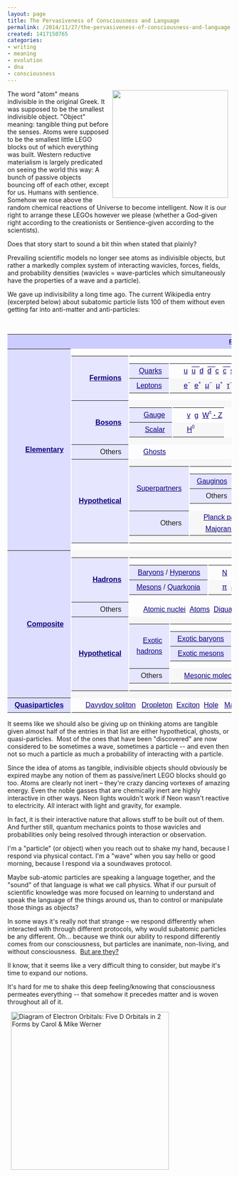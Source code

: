 ```yaml
---
layout: page
title: The Pervasiveness of Consciousness and Language
permalink: /2014/11/27/the-pervasiveness-of-consciousness-and-language
created: 1417150765
categories:
- writing
- meaning
- evolution
- dna
- consciousness
---
```


<img alt="" src="http://www.artbrock.com{{ site.urlimg }}Conscious_Atoms.jpg" style="width: 260px; height: 242px; margin-left: 8px; margin-right: 8px; float: right;">The word "atom" means indivisible in the original Greek. It was supposed to be the smallest indivisible object. "Object" meaning: tangible thing put before the senses. Atoms were supposed to be the smallest little LEGO blocks out of which everything was built. Western reductive materialism is largely predicated on seeing the world this way: A bunch of passive objects bouncing off of each other, except for us. Humans with sentience. Somehow we rose above the random chemical reactions of Universe to become intelligent. Now it is our right to arrange these LEGOs however we please (whether a God-given right according to the creationists or Sentience-given according to the scientists).

Does that story start to sound a bit thin when stated that plainly?

Prevailing scientific models no longer see atoms as indivisible objects, but rather a markedly complex system of interacting wavicles, forces, fields, and probability densities (wavicles = wave-particles which simultaneously have the properties of a wave and a particle).

We gave up indivisibility a long time ago. The current Wikipedia entry (excerpted below) about subatomic particle lists 100 of them without even getting far into anti-matter and anti-particles:

<!--break-->

&nbsp;
<table class="nowraplinks collapsible autocollapse navbox-inner" id="collapsibleTable0" style="color: inherit; font-family: sans-serif; line-height: 13.1413335800171px; text-align: center; border-spacing: 0px; background: transparent;"><tbody><tr><th class="navbox-title" colspan="2" scope="col" style="padding: 0.25em 1em; line-height: 1.5em; background: rgb(204, 204, 255);"><div style="font-size: 13.3333330154419px;"><a href="http://en.wikipedia.org/wiki/Particle_physics" style="color: rgb(11, 0, 128); white-space: nowrap; background: none;" title="Particle physics">Particles in physics</a></div></th></tr><tr><th class="navbox-group" scope="row" style="padding: 0.25em 1em; line-height: 1.5em; text-align: right; white-space: nowrap; background: rgb(221, 221, 255);"><a href="http://en.wikipedia.org/wiki/Elementary_particle" style="color: rgb(11, 0, 128); background: none;" title="Elementary particle">Elementary</a></th><td class="navbox-list navbox-odd hlist" style="line-height: 1.8em; border-color: rgb(253, 253, 253); text-align: left; border-left-width: 2px; border-left-style: solid; padding: 0px; background: transparent;"><table class="nowraplinks navbox-subgroup" style="border-spacing: 0px; background: rgb(253, 253, 253);"><tbody><tr><th class="navbox-group" scope="row" style="padding: 0.25em 1em; line-height: 1.5em; text-align: right; white-space: nowrap; background: rgb(230, 230, 255);"><a href="http://en.wikipedia.org/wiki/Fermion" style="color: rgb(11, 0, 128); background: none;" title="Fermion">Fermions</a></th><td class="navbox-list navbox-odd" style="line-height: 1.8em; border-color: rgb(253, 253, 253); border-left-width: 2px; border-left-style: solid; padding: 0px; background: transparent;"><table class="nowraplinks navbox-subgroup" style="border-spacing: 0px; background-image: initial; background-attachment: initial; background-size: initial; background-origin: initial; background-clip: initial; background-position: initial; background-repeat: initial;"><tbody><tr><th class="navbox-group" scope="row" style="padding: 0.25em 1em; line-height: 1.5em; text-align: right; white-space: nowrap; font-weight: normal; background: rgb(230, 230, 255);"><a href="http://en.wikipedia.org/wiki/Quark" style="color: rgb(11, 0, 128); background: none;" title="Quark">Quarks</a></th><td class="navbox-list navbox-odd" style="line-height: 1.8em; border-color: rgb(253, 253, 253); border-left-width: 2px; border-left-style: solid; padding: 0px; background: transparent;"><div style="padding: 0em 0.25em;"><ul style="line-height: 1.6; margin: 0px; padding-top: 0.125em; padding-bottom: 0.125em; list-style-image: url(data:image/png;base64,iVBORw0KGgoAAAANSUhEUgAAAAUAAAANAQMAAABb8jbLAAAABlBMVEX///8AUow5QSOjAAAAAXRSTlMAQObYZgAAABNJREFUCB1jYEABBQw/wLCAgQEAGpIDyT0IVcsAAAAASUVORK5CYII=);"><li style="display: inline;"><a href="http://en.wikipedia.org/wiki/Up_quark" style="color: rgb(11, 0, 128); white-space: nowrap; background: none;" title="Up quark">u</a>&nbsp;&nbsp;</li><li style="display: inline;"><span class="unicode" style="color: rgb(11, 0, 128); white-space: nowrap; background: none;"><span style="text-decoration: overline;"><a class="mw-redirect" href="http://en.wikipedia.org/wiki/Up_antiquark" style="color: rgb(11, 0, 128); white-space: nowrap; background: none;" title="Up antiquark">u</a>&nbsp;&nbsp;</span></span></li><li style="display: inline;"><a href="http://en.wikipedia.org/wiki/Down_quark" style="color: rgb(11, 0, 128); white-space: nowrap; background: none;" title="Down quark">d</a>&nbsp;&nbsp;</li><li style="display: inline;"><span class="unicode" style="color: rgb(11, 0, 128); white-space: nowrap; background: none;"><span style="text-decoration: overline;"><a class="mw-redirect" href="http://en.wikipedia.org/wiki/Down_antiquark" style="color: rgb(11, 0, 128); white-space: nowrap; background: none;" title="Down antiquark">d</a>&nbsp;&nbsp;</span></span></li><li style="display: inline;"><a href="http://en.wikipedia.org/wiki/Charm_quark" style="color: rgb(11, 0, 128); white-space: nowrap; background: none;" title="Charm quark">c</a>&nbsp;&nbsp;</li><li style="display: inline;"><span class="unicode" style="color: rgb(11, 0, 128); white-space: nowrap; background: none;"><span style="text-decoration: overline;"><a class="mw-redirect" href="http://en.wikipedia.org/wiki/Charm_antiquark" style="color: rgb(11, 0, 128); white-space: nowrap; background: none;" title="Charm antiquark">c</a>&nbsp;&nbsp;</span></span></li><li style="display: inline;"><a href="http://en.wikipedia.org/wiki/Strange_quark" style="color: rgb(11, 0, 128); white-space: nowrap; background: none;" title="Strange quark">s</a>&nbsp;&nbsp;</li><li style="display: inline;"><span class="unicode" style="color: rgb(11, 0, 128); white-space: nowrap; background: none;"><span style="text-decoration: overline;"><a class="mw-redirect" href="http://en.wikipedia.org/wiki/Strange_antiquark" style="color: rgb(11, 0, 128); white-space: nowrap; background: none;" title="Strange antiquark">s</a>&nbsp;&nbsp;</span></span></li><li style="display: inline;"><a href="http://en.wikipedia.org/wiki/Top_quark" style="color: rgb(11, 0, 128); white-space: nowrap; background: none;" title="Top quark">t</a>&nbsp;&nbsp;</li><li style="display: inline;"><span class="unicode" style="color: rgb(11, 0, 128); white-space: nowrap; background: none;"><span style="text-decoration: overline;"><a class="mw-redirect" href="http://en.wikipedia.org/wiki/Top_antiquark" style="color: rgb(11, 0, 128); white-space: nowrap; background: none;" title="Top antiquark">t</a>&nbsp;&nbsp;</span></span></li><li style="display: inline;"><a href="http://en.wikipedia.org/wiki/Bottom_quark" style="color: rgb(11, 0, 128); white-space: nowrap; background: none;" title="Bottom quark">b</a>&nbsp;&nbsp;</li><li style="display: inline;"><a class="mw-redirect" href="http://en.wikipedia.org/wiki/Bottom_antiquark" style="color: rgb(11, 0, 128); white-space: nowrap; background: none;" title="Bottom antiquark"><span class="unicode"><span style="text-decoration: overline;">b</span></span></a></li></ul></div></td></tr><tr><th class="navbox-group" scope="row" style="padding: 0.25em 1em; line-height: 1.5em; text-align: right; white-space: nowrap; font-weight: normal; background: rgb(230, 230, 255);"><a href="http://en.wikipedia.org/wiki/Lepton" style="color: rgb(11, 0, 128); background: none;" title="Lepton">Leptons</a></th><td class="navbox-list navbox-even" style="line-height: 1.8em; border-color: rgb(253, 253, 253); border-left-width: 2px; border-left-style: solid; padding: 0px; background: rgb(247, 247, 247);"><div style="padding: 0em 0.25em;"><ul style="line-height: 1.6; margin: 0px; padding-top: 0.125em; padding-bottom: 0.125em; list-style-image: url(data:image/png;base64,iVBORw0KGgoAAAANSUhEUgAAAAUAAAANAQMAAABb8jbLAAAABlBMVEX///8AUow5QSOjAAAAAXRSTlMAQObYZgAAABNJREFUCB1jYEABBQw/wLCAgQEAGpIDyT0IVcsAAAAASUVORK5CYII=);"><li style="display: inline;"><span class="unicode" style="color: rgb(11, 0, 128); white-space: nowrap; background: none;"><a href="http://en.wikipedia.org/wiki/Electron" style="color: rgb(11, 0, 128); white-space: nowrap; background: none;" title="Electron">e<span style="display: inline-block; margin-bottom: -0.3em; vertical-align: 0.8em; line-height: 1.2em; font-size: 10.6666669845581px;">−</span></a>&nbsp;&nbsp;</span></li><li style="display: inline;"><span class="unicode" style="color: rgb(11, 0, 128); white-space: nowrap; background: none;"><a href="http://en.wikipedia.org/wiki/Positron" style="color: rgb(11, 0, 128); white-space: nowrap; background: none;" title="Positron">e<span style="display: inline-block; margin-bottom: -0.3em; vertical-align: 0.8em; line-height: 1.2em; font-size: 10.6666669845581px;">+</span></a>&nbsp;&nbsp;</span></li><li style="display: inline;"><span class="unicode" style="color: rgb(11, 0, 128); white-space: nowrap; background: none;"><a href="http://en.wikipedia.org/wiki/Muon" style="color: rgb(11, 0, 128); white-space: nowrap; background: none;" title="Muon">μ<span style="display: inline-block; margin-bottom: -0.3em; vertical-align: 0.8em; line-height: 1.2em; font-size: 10.6666669845581px;">−</span></a>&nbsp;&nbsp;</span></li><li style="display: inline;"><span class="unicode" style="color: rgb(11, 0, 128); white-space: nowrap; background: none;"><a class="mw-redirect" href="http://en.wikipedia.org/wiki/Antimuon" style="color: rgb(11, 0, 128); white-space: nowrap; background: none;" title="Antimuon">μ<span style="display: inline-block; margin-bottom: -0.3em; vertical-align: 0.8em; line-height: 1.2em; font-size: 10.6666669845581px;">+</span></a>&nbsp;&nbsp;</span></li><li style="display: inline;"><span class="unicode" style="color: rgb(11, 0, 128); white-space: nowrap; background: none;"><a href="http://en.wikipedia.org/wiki/Tau_(particle)" style="color: rgb(11, 0, 128); white-space: nowrap; background: none;" title="Tau (particle)">τ<span style="display: inline-block; margin-bottom: -0.3em; vertical-align: 0.8em; line-height: 1.2em; font-size: 10.6666669845581px;">−</span></a>&nbsp;&nbsp;</span></li><li style="display: inline;"><span class="unicode" style="color: rgb(11, 0, 128); white-space: nowrap; background: none;"><a class="mw-redirect" href="http://en.wikipedia.org/wiki/Antitau" style="color: rgb(11, 0, 128); white-space: nowrap; background: none;" title="Antitau">τ<span style="display: inline-block; margin-bottom: -0.3em; vertical-align: 0.8em; line-height: 1.2em; font-size: 10.6666669845581px;">+</span></a>&nbsp;&nbsp;</span></li><li style="display: inline;"><a href="http://en.wikipedia.org/wiki/Electron_neutrino" style="color: rgb(11, 0, 128); white-space: nowrap; background: none;" title="Electron neutrino"><span class="unicode">ν &nbsp;<span style="display: inline-block; margin-bottom: -0.3em; vertical-align: -0.4em; line-height: 1.2em; font-size: 10.6666669845581px;">e</span></span></a></li><li style="display: inline;"><a class="mw-redirect" href="http://en.wikipedia.org/wiki/Antineutrino" style="color: rgb(11, 0, 128); white-space: nowrap; background: none;" title="Antineutrino"><span class="unicode"><span style="text-decoration: overline;">ν</span><span style="display: inline-block; margin-bottom: -0.3em; vertical-align: -0.4em; line-height: 1.2em; font-size: 10.6666669845581px;">&nbsp; e</span></span></a></li><li style="display: inline;"><a href="http://en.wikipedia.org/wiki/Muon_neutrino" style="color: rgb(11, 0, 128); white-space: nowrap; background: none;" title="Muon neutrino"><span class="unicode">ν<span style="display: inline-block; margin-bottom: -0.3em; vertical-align: -0.4em; line-height: 1.2em; font-size: 10.6666669845581px;">&nbsp; μ</span></span></a></li><li style="display: inline;"><a class="mw-redirect" href="http://en.wikipedia.org/wiki/Antineutrino" style="color: rgb(11, 0, 128); white-space: nowrap; background: none;" title="Antineutrino"><span class="unicode"><span style="text-decoration: overline;">ν</span><span style="display: inline-block; margin-bottom: -0.3em; vertical-align: -0.4em; line-height: 1.2em; font-size: 10.6666669845581px;">&nbsp; μ</span></span></a></li><li style="display: inline;"><a href="http://en.wikipedia.org/wiki/Tau_neutrino" style="color: rgb(11, 0, 128); white-space: nowrap; background: none;" title="Tau neutrino"><span class="unicode">ν<span style="display: inline-block; margin-bottom: -0.3em; vertical-align: -0.4em; line-height: 1.2em; font-size: 10.6666669845581px;">&nbsp; τ</span></span></a></li><li style="display: inline;"><a class="mw-redirect" href="http://en.wikipedia.org/wiki/Antineutrino" style="color: rgb(11, 0, 128); white-space: nowrap; background: none;" title="Antineutrino"><span class="unicode"><span style="text-decoration: overline;">ν</span><span style="display: inline-block; margin-bottom: -0.3em; vertical-align: -0.4em; line-height: 1.2em; font-size: 10.6666669845581px;">&nbsp; τ</span></span></a></li></ul></div></td></tr></tbody></table></td></tr><tr><th class="navbox-group" scope="row" style="padding: 0.25em 1em; line-height: 1.5em; text-align: right; white-space: nowrap; background: rgb(230, 230, 255);"><a href="http://en.wikipedia.org/wiki/Boson" style="color: rgb(11, 0, 128); background: none;" title="Boson">Bosons</a></th><td class="navbox-list navbox-even" style="line-height: 1.8em; border-color: rgb(253, 253, 253); border-left-width: 2px; border-left-style: solid; padding: 0px; background: rgb(247, 247, 247);"><table class="nowraplinks navbox-subgroup" style="border-spacing: 0px; background: rgb(253, 253, 253);"><tbody><tr><th class="navbox-group" scope="row" style="padding: 0.25em 1em; line-height: 1.5em; text-align: right; white-space: nowrap; width: 4em; font-weight: normal; background: rgb(230, 230, 255);"><a href="http://en.wikipedia.org/wiki/Gauge_boson" style="color: rgb(11, 0, 128); background: none;" title="Gauge boson">Gauge</a></th><td class="navbox-list navbox-odd" style="line-height: 1.8em; border-color: rgb(253, 253, 253); border-left-width: 2px; border-left-style: solid; padding: 0px; background: transparent;"><div style="padding: 0em 0.25em;"><ul style="line-height: 1.6; margin: 0px; padding-top: 0.125em; padding-bottom: 0.125em; list-style-image: url(data:image/png;base64,iVBORw0KGgoAAAANSUhEUgAAAAUAAAANAQMAAABb8jbLAAAABlBMVEX///8AUow5QSOjAAAAAXRSTlMAQObYZgAAABNJREFUCB1jYEABBQw/wLCAgQEAGpIDyT0IVcsAAAAASUVORK5CYII=);"><li style="display: inline;"><a href="http://en.wikipedia.org/wiki/Photon" style="color: rgb(11, 0, 128); white-space: nowrap; background: none;" title="Photon">γ</a>&nbsp;&nbsp;</li><li style="display: inline;"><a href="http://en.wikipedia.org/wiki/Gluon" style="color: rgb(11, 0, 128); white-space: nowrap; background: none;" title="Gluon">g</a>&nbsp;&nbsp;</li><li style="display: inline;"><a href="http://en.wikipedia.org/wiki/W_and_Z_bosons" style="color: rgb(11, 0, 128); white-space: nowrap; background: none;" title="W and Z bosons"><span class="unicode">W<span style="display: inline-block; margin-bottom: -0.3em; vertical-align: 0.8em; line-height: 1.2em; font-size: 10.6666669845581px;">±</span></span>&nbsp;<b style="color: black;">·</b>&nbsp;<span class="unicode">Z</span></a></li></ul></div></td></tr><tr><th class="navbox-group" scope="row" style="padding: 0.25em 1em; line-height: 1.5em; text-align: right; white-space: nowrap; width: 4em; font-weight: normal; background: rgb(230, 230, 255);"><a href="http://en.wikipedia.org/wiki/Scalar_boson" style="color: rgb(11, 0, 128); background: none;" title="Scalar boson">Scalar</a></th><td class="navbox-list navbox-even" style="line-height: 1.8em; border-color: rgb(253, 253, 253); border-left-width: 2px; border-left-style: solid; padding: 0px; background: rgb(247, 247, 247);"><div style="padding: 0em 0.25em;"><ul style="line-height: 1.6; margin: 0px; padding-top: 0.125em; padding-bottom: 0.125em; list-style-image: url(data:image/png;base64,iVBORw0KGgoAAAANSUhEUgAAAAUAAAANAQMAAABb8jbLAAAABlBMVEX///8AUow5QSOjAAAAAXRSTlMAQObYZgAAABNJREFUCB1jYEABBQw/wLCAgQEAGpIDyT0IVcsAAAAASUVORK5CYII=);"><li style="display: inline;"><a href="http://en.wikipedia.org/wiki/Higgs_boson" style="color: rgb(11, 0, 128); white-space: nowrap; background: none;" title="Higgs boson"><span class="unicode">H<span style="display: inline-block; margin-bottom: -0.3em; vertical-align: 0.8em; line-height: 1.2em; font-size: 10.6666669845581px;">0</span></span></a></li></ul></div></td></tr></tbody></table></td></tr><tr><th class="navbox-group" scope="row" style="padding: 0.25em 1em; line-height: 1.5em; text-align: right; white-space: nowrap; font-weight: normal; background: rgb(230, 230, 255);">Others</th><td class="navbox-list navbox-odd" style="line-height: 1.8em; border-color: rgb(253, 253, 253); border-left-width: 2px; border-left-style: solid; padding: 0px; background: transparent;"><div style="padding: 0em 0.25em;"><ul style="line-height: 1.6; margin: 0px; padding-top: 0.125em; padding-bottom: 0.125em; list-style-image: url(data:image/png;base64,iVBORw0KGgoAAAANSUhEUgAAAAUAAAANAQMAAABb8jbLAAAABlBMVEX///8AUow5QSOjAAAAAXRSTlMAQObYZgAAABNJREFUCB1jYEABBQw/wLCAgQEAGpIDyT0IVcsAAAAASUVORK5CYII=);"><li style="display: inline;"><a href="http://en.wikipedia.org/wiki/Faddeev%E2%80%93Popov_ghost" style="color: rgb(11, 0, 128); white-space: nowrap; background: none;" title="Faddeev–Popov ghost">Ghosts</a></li></ul></div></td></tr><tr><th class="navbox-group" scope="row" style="padding: 0.25em 1em; line-height: 1.5em; text-align: right; white-space: nowrap; background: rgb(230, 230, 255);"><a class="mw-redirect" href="http://en.wikipedia.org/wiki/Hypothetical_particles" style="color: rgb(11, 0, 128); background: none;" title="Hypothetical particles">Hypothetical</a></th><td class="navbox-list navbox-even" style="line-height: 1.8em; border-color: rgb(253, 253, 253); border-left-width: 2px; border-left-style: solid; padding: 0px; background: rgb(247, 247, 247);"><table class="nowraplinks navbox-subgroup" style="border-spacing: 0px; background: rgb(253, 253, 253);"><tbody><tr><th class="navbox-group" scope="row" style="padding: 0.25em 1em; line-height: 1.5em; text-align: right; white-space: nowrap; font-weight: normal; background: rgb(230, 230, 255);"><a href="http://en.wikipedia.org/wiki/Superpartner" style="color: rgb(11, 0, 128); background: none;" title="Superpartner">Superpartners</a></th><td class="navbox-list navbox-odd" style="line-height: 1.8em; border-color: rgb(253, 253, 253); border-left-width: 2px; border-left-style: solid; padding: 0px; background: transparent;"><table class="nowraplinks navbox-subgroup" style="border-spacing: 0px; background-image: initial; background-attachment: initial; background-size: initial; background-origin: initial; background-clip: initial; background-position: initial; background-repeat: initial;"><tbody><tr><th class="navbox-group" scope="row" style="padding: 0.25em 1em; line-height: 1.5em; text-align: right; white-space: nowrap; font-weight: normal; background: rgb(230, 230, 255);"><a href="http://en.wikipedia.org/wiki/Gaugino" style="color: rgb(11, 0, 128); background: none;" title="Gaugino">Gauginos</a></th><td class="navbox-list navbox-even" style="line-height: 1.8em; border-color: rgb(253, 253, 253); border-left-width: 2px; border-left-style: solid; padding: 0px; background: rgb(247, 247, 247);"><div style="padding: 0em 0.25em;"><ul style="line-height: 1.6; margin: 0px; padding-top: 0.125em; padding-bottom: 0.125em; list-style-image: url(data:image/png;base64,iVBORw0KGgoAAAANSUhEUgAAAAUAAAANAQMAAABb8jbLAAAABlBMVEX///8AUow5QSOjAAAAAXRSTlMAQObYZgAAABNJREFUCB1jYEABBQw/wLCAgQEAGpIDyT0IVcsAAAAASUVORK5CYII=);"><li style="display: inline;"><a href="http://en.wikipedia.org/wiki/Gluino" style="color: rgb(11, 0, 128); white-space: nowrap; background: none;" title="Gluino">Gluino</a>&nbsp; &nbsp;&nbsp;</li><li style="display: inline;"><a href="http://en.wikipedia.org/wiki/Gravitino" style="color: rgb(11, 0, 128); white-space: nowrap; background: none;" title="Gravitino">Gravitino</a></li></ul></div></td></tr><tr><th class="navbox-group" scope="row" style="padding: 0.25em 1em; line-height: 1.5em; text-align: right; white-space: nowrap; font-weight: normal; background: rgb(230, 230, 255);">Others</th><td class="navbox-list navbox-odd" style="line-height: 1.8em; border-color: rgb(253, 253, 253); border-left-width: 2px; border-left-style: solid; padding: 0px; background: transparent;"><div style="padding: 0em 0.25em;"><ul style="line-height: 1.6; margin: 0px; padding-top: 0.125em; padding-bottom: 0.125em; list-style-image: url(data:image/png;base64,iVBORw0KGgoAAAANSUhEUgAAAAUAAAANAQMAAABb8jbLAAAABlBMVEX///8AUow5QSOjAAAAAXRSTlMAQObYZgAAABNJREFUCB1jYEABBQw/wLCAgQEAGpIDyT0IVcsAAAAASUVORK5CYII=);"><li style="display: inline;"><a href="http://en.wikipedia.org/wiki/Higgsino" style="color: rgb(11, 0, 128); white-space: nowrap; background: none;" title="Higgsino">Higgsino</a>&nbsp; &nbsp;</li><li style="display: inline;"><a href="http://en.wikipedia.org/wiki/Neutralino" style="color: rgb(11, 0, 128); white-space: nowrap; background: none;" title="Neutralino">Neutralino</a>&nbsp; &nbsp;</li><li style="display: inline;"><a href="http://en.wikipedia.org/wiki/Chargino" style="color: rgb(11, 0, 128); white-space: nowrap; background: none;" title="Chargino">Chargino</a>&nbsp; &nbsp;</li><li style="display: inline;"><a href="http://en.wikipedia.org/wiki/Axino" style="color: rgb(11, 0, 128); white-space: nowrap; background: none;" title="Axino">Axino</a>&nbsp; &nbsp;</li><li style="display: inline;"><a href="http://en.wikipedia.org/wiki/Sfermion" style="color: rgb(11, 0, 128); white-space: nowrap; background: none;" title="Sfermion">Sfermion</a>&nbsp;(<a href="http://en.wikipedia.org/wiki/Stop_squark" style="color: rgb(11, 0, 128); white-space: nowrap; background: none;" title="Stop squark">Stop squark</a>)</li></ul></div></td></tr></tbody></table></td></tr><tr><th class="navbox-group" scope="row" style="padding: 0.25em 1em; line-height: 1.5em; text-align: right; white-space: nowrap; font-weight: normal; background: rgb(230, 230, 255);">Others</th><td class="navbox-list navbox-even" style="line-height: 1.8em; border-color: rgb(253, 253, 253); border-left-width: 2px; border-left-style: solid; padding: 0px; background: rgb(247, 247, 247);"><div style="padding: 0em 0.25em;"><ul style="line-height: 1.6; margin: 0px; padding-top: 0.125em; padding-bottom: 0.125em; list-style-image: url(data:image/png;base64,iVBORw0KGgoAAAANSUhEUgAAAAUAAAANAQMAAABb8jbLAAAABlBMVEX///8AUow5QSOjAAAAAXRSTlMAQObYZgAAABNJREFUCB1jYEABBQw/wLCAgQEAGpIDyT0IVcsAAAAASUVORK5CYII=);"><li style="display: inline;"><a href="http://en.wikipedia.org/wiki/Planck_particle" style="color: rgb(11, 0, 128); white-space: nowrap; background: none;" title="Planck particle">Planck particle</a>&nbsp;&nbsp;</li><li style="display: inline;"><a href="http://en.wikipedia.org/wiki/Axion" style="color: rgb(11, 0, 128); white-space: nowrap; background: none;" title="Axion"><font color="#0b0080"><span style="white-space: nowrap; background-attachment: initial; background-size: initial; background-origin: initial; background-clip: initial; background-position: initial; background-repeat: initial;">A</span></font><sup style="color: rgb(11, 0, 128); white-space: nowrap; line-height: 1; font-size: 10px; background: none;">0</sup></a>&nbsp;&nbsp;</li><li style="display: inline;"><a href="http://en.wikipedia.org/wiki/Dilaton" style="color: rgb(11, 0, 128); white-space: nowrap; background: none;" title="Dilaton">Dilaton</a>&nbsp;&nbsp;</li><li style="display: inline;"><a href="http://en.wikipedia.org/wiki/Graviton" style="color: rgb(11, 0, 128); white-space: nowrap; background: none;" title="Graviton">G</a>&nbsp;&nbsp;</li><li style="display: inline;"><a href="http://en.wikipedia.org/wiki/Majoron" style="color: rgb(11, 0, 128); white-space: nowrap; background: none;" title="Majoron">J</a>&nbsp; &nbsp;</li><li style="display: inline;"><a href="http://en.wikipedia.org/wiki/Majorana_fermion" style="color: rgb(11, 0, 128); white-space: nowrap; background: none;" title="Majorana fermion">Majorana fermion</a>&nbsp;&nbsp;</li><li style="display: inline;"><a href="http://en.wikipedia.org/wiki/Magnetic_monopole" style="color: rgb(11, 0, 128); white-space: nowrap; background: none;" title="Magnetic monopole">m</a>&nbsp;&nbsp;</li><li style="display: inline;"><a href="http://en.wikipedia.org/wiki/Tachyon" style="color: rgb(11, 0, 128); white-space: nowrap; background: none;" title="Tachyon">Tachyon</a>&nbsp;&nbsp;</li><li style="display: inline;"><a href="http://en.wikipedia.org/wiki/Leptoquark" style="color: rgb(11, 0, 128); white-space: nowrap; background: none;" title="Leptoquark">Leptoquark</a>&nbsp;&nbsp;</li><li style="display: inline;"><a href="http://en.wikipedia.org/wiki/X_and_Y_bosons" style="color: rgb(11, 0, 128); white-space: nowrap; background: none;" title="X and Y bosons">X</a>&nbsp;&nbsp;</li><li style="display: inline;"><a href="http://en.wikipedia.org/wiki/X_and_Y_bosons" style="color: rgb(11, 0, 128); white-space: nowrap; background: none;" title="X and Y bosons">Y</a>&nbsp;&nbsp;</li><li style="display: inline;"><a href="http://en.wikipedia.org/wiki/W%E2%80%B2_and_Z%E2%80%B2_bosons" style="color: rgb(11, 0, 128); white-space: nowrap; background: none;" title="W′ and Z′ bosons">W'</a>&nbsp;&nbsp;</li><li style="display: inline;"><a href="http://en.wikipedia.org/wiki/W%E2%80%B2_and_Z%E2%80%B2_bosons" style="color: rgb(11, 0, 128); white-space: nowrap; background: none;" title="W′ and Z′ bosons">Z'</a>&nbsp;&nbsp;</li><li style="display: inline;"><a href="http://en.wikipedia.org/wiki/Sterile_neutrino" style="color: rgb(11, 0, 128); white-space: nowrap; background: none;" title="Sterile neutrino">Sterile neutrino</a></li></ul></div></td></tr></tbody></table></td></tr></tbody></table></td></tr><tr><th class="navbox-group" scope="row" style="padding: 0.25em 1em; line-height: 1.5em; text-align: right; white-space: nowrap; background: rgb(221, 221, 255);"><a href="http://en.wikipedia.org/wiki/Bound_state" style="color: rgb(11, 0, 128); background: none;" title="Bound state">Composite</a></th><td class="navbox-list navbox-even hlist" style="line-height: 1.8em; border-color: rgb(253, 253, 253); text-align: left; border-left-width: 2px; border-left-style: solid; padding: 0px; background: rgb(247, 247, 247);"><table class="nowraplinks navbox-subgroup" style="border-spacing: 0px; background: rgb(253, 253, 253);"><tbody><tr><th class="navbox-group" scope="row" style="padding: 0.25em 1em; line-height: 1.5em; text-align: right; white-space: nowrap; background: rgb(230, 230, 255);"><a href="http://en.wikipedia.org/wiki/Hadron" style="color: rgb(11, 0, 128); background: none;" title="Hadron">Hadrons</a></th><td class="navbox-list navbox-odd" style="line-height: 1.8em; border-color: rgb(253, 253, 253); border-left-width: 2px; border-left-style: solid; padding: 0px; background: transparent;"><table class="nowraplinks navbox-subgroup" style="border-spacing: 0px; background-image: initial; background-attachment: initial; background-size: initial; background-origin: initial; background-clip: initial; background-position: initial; background-repeat: initial;"><tbody><tr><th class="navbox-group" scope="row" style="padding: 0.25em 1em; line-height: 1.5em; text-align: right; white-space: nowrap; font-weight: normal; background: rgb(230, 230, 255);"><a href="http://en.wikipedia.org/wiki/Baryon" style="color: rgb(11, 0, 128); background: none;" title="Baryon">Baryons</a>&nbsp;/&nbsp;<a href="http://en.wikipedia.org/wiki/Hyperon" style="color: rgb(11, 0, 128); background: none;" title="Hyperon">Hyperons</a></th><td class="navbox-list navbox-odd" style="line-height: 1.8em; border-color: rgb(253, 253, 253); border-left-width: 2px; border-left-style: solid; padding: 0px; background: transparent;"><div style="padding: 0em 0.25em;"><ul style="line-height: 1.6; margin: 0px; padding-top: 0.125em; padding-bottom: 0.125em; list-style-image: url(data:image/png;base64,iVBORw0KGgoAAAANSUhEUgAAAAUAAAANAQMAAABb8jbLAAAABlBMVEX///8AUow5QSOjAAAAAXRSTlMAQObYZgAAABNJREFUCB1jYEABBQw/wLCAgQEAGpIDyT0IVcsAAAAASUVORK5CYII=);"><li style="display: inline;"><span class="unicode" style="color: rgb(11, 0, 128); white-space: nowrap; background: none;"><a href="http://en.wikipedia.org/wiki/Nucleon" style="color: rgb(11, 0, 128); white-space: nowrap; background: none;" title="Nucleon">N</a>&nbsp;&nbsp;</span><ul style="line-height: 1.6; list-style-type: disc; margin: 0px; padding-top: 0.125em; padding-bottom: 0.125em; list-style-image: url(data:image/png;base64,iVBORw0KGgoAAAANSUhEUgAAAAUAAAANAQMAAABb8jbLAAAABlBMVEX///8AUow5QSOjAAAAAXRSTlMAQObYZgAAABNJREFUCB1jYEABBQw/wLCAgQEAGpIDyT0IVcsAAAAASUVORK5CYII=); display: inline;"><li style="display: inline;"><span class="unicode" style="color: rgb(11, 0, 128); white-space: nowrap; background: none;"><a href="http://en.wikipedia.org/wiki/Proton" style="color: rgb(11, 0, 128); white-space: nowrap; background: none;" title="Proton">p</a>&nbsp;&nbsp;</span></li><li style="display: inline;"><span class="unicode" style="color: rgb(11, 0, 128); white-space: nowrap; background: none;"><a href="http://en.wikipedia.org/wiki/Neutron" style="color: rgb(11, 0, 128); white-space: nowrap; background: none;" title="Neutron">n</a>&nbsp;&nbsp;</span></li></ul></li><li style="display: inline;"><a href="http://en.wikipedia.org/wiki/Delta_baryon" style="color: rgb(11, 0, 128); white-space: nowrap; background: none;" title="Delta baryon">Δ</a>&nbsp;&nbsp;</li><li style="display: inline;"><a href="http://en.wikipedia.org/wiki/Lambda_baryon" style="color: rgb(11, 0, 128); white-space: nowrap; background: none;" title="Lambda baryon">Λ</a>&nbsp;&nbsp;</li><li style="display: inline;"><a href="http://en.wikipedia.org/wiki/Sigma_baryon" style="color: rgb(11, 0, 128); white-space: nowrap; background: none;" title="Sigma baryon">Σ</a>&nbsp;&nbsp;</li><li style="display: inline;"><a href="http://en.wikipedia.org/wiki/Xi_baryon" style="color: rgb(11, 0, 128); white-space: nowrap; background: none;" title="Xi baryon">Ξ</a>&nbsp;&nbsp;</li><li style="display: inline;"><a href="http://en.wikipedia.org/wiki/Omega_baryon" style="color: rgb(11, 0, 128); white-space: nowrap; background: none;" title="Omega baryon">Ω</a></li></ul></div></td></tr><tr><th class="navbox-group" scope="row" style="padding: 0.25em 1em; line-height: 1.5em; text-align: right; white-space: nowrap; font-weight: normal; background: rgb(230, 230, 255);"><a href="http://en.wikipedia.org/wiki/Meson" style="color: rgb(11, 0, 128); background: none;" title="Meson">Mesons</a>&nbsp;/&nbsp;<a href="http://en.wikipedia.org/wiki/Quarkonium" style="color: rgb(11, 0, 128); background: none;" title="Quarkonium">Quarkonia</a></th><td class="navbox-list navbox-even" style="line-height: 1.8em; border-color: rgb(253, 253, 253); border-left-width: 2px; border-left-style: solid; padding: 0px; background: rgb(247, 247, 247);"><div style="padding: 0em 0.25em;"><ul style="line-height: 1.6; margin: 0px; padding-top: 0.125em; padding-bottom: 0.125em; list-style-image: url(data:image/png;base64,iVBORw0KGgoAAAANSUhEUgAAAAUAAAANAQMAAABb8jbLAAAABlBMVEX///8AUow5QSOjAAAAAXRSTlMAQObYZgAAABNJREFUCB1jYEABBQw/wLCAgQEAGpIDyT0IVcsAAAAASUVORK5CYII=);"><li style="display: inline;"><a href="http://en.wikipedia.org/wiki/Pion" style="color: rgb(11, 0, 128); white-space: nowrap; background: none;" title="Pion">π</a>&nbsp;&nbsp;</li><li style="display: inline;"><a href="http://en.wikipedia.org/wiki/Rho_meson" style="color: rgb(11, 0, 128); white-space: nowrap; background: none;" title="Rho meson">ρ</a>&nbsp;&nbsp;</li><li style="display: inline;"><a href="http://en.wikipedia.org/wiki/Eta_meson" style="color: rgb(11, 0, 128); white-space: nowrap; background: none;" title="Eta meson">η</a>&nbsp;&nbsp;</li><li style="display: inline;"><a class="mw-redirect" href="http://en.wikipedia.org/wiki/Eta_prime_meson" style="color: rgb(11, 0, 128); white-space: nowrap; background: none;" title="Eta prime meson">η′</a>&nbsp;&nbsp;</li><li style="display: inline;"><a href="http://en.wikipedia.org/wiki/Phi_meson" style="color: rgb(11, 0, 128); white-space: nowrap; background: none;" title="Phi meson">φ</a>&nbsp;&nbsp;</li><li style="display: inline;"><a class="mw-redirect" href="http://en.wikipedia.org/wiki/Omega_meson" style="color: rgb(11, 0, 128); white-space: nowrap; background: none;" title="Omega meson">ω</a>&nbsp;&nbsp;</li><li style="display: inline;"><a href="http://en.wikipedia.org/wiki/J/psi_meson" style="color: rgb(11, 0, 128); white-space: nowrap; background: none;" title="J/psi meson">J/ψ</a>&nbsp;&nbsp;</li><li style="display: inline;"><a href="http://en.wikipedia.org/wiki/Upsilon_meson" style="color: rgb(11, 0, 128); white-space: nowrap; background: none;" title="Upsilon meson">ϒ</a>&nbsp;&nbsp;</li><li style="display: inline;"><a href="http://en.wikipedia.org/wiki/Theta_meson" style="color: rgb(11, 0, 128); white-space: nowrap; background: none;" title="Theta meson">θ</a>&nbsp;&nbsp;</li><li style="display: inline;"><a href="http://en.wikipedia.org/wiki/Kaon" style="color: rgb(11, 0, 128); white-space: nowrap; background: none;" title="Kaon">K</a>&nbsp;&nbsp;</li><li style="display: inline;"><a href="http://en.wikipedia.org/wiki/B_meson" style="color: rgb(11, 0, 128); white-space: nowrap; background: none;" title="B meson">B</a>&nbsp;&nbsp;</li><li style="display: inline;"><a href="http://en.wikipedia.org/wiki/D_meson" style="color: rgb(11, 0, 128); white-space: nowrap; background: none;" title="D meson">D</a>&nbsp;&nbsp;</li><li style="display: inline;"><a href="http://en.wikipedia.org/wiki/T_meson" style="color: rgb(11, 0, 128); white-space: nowrap; background: none;" title="T meson">T</a></li></ul></div></td></tr></tbody></table></td></tr><tr><th class="navbox-group" scope="row" style="padding: 0.25em 1em; line-height: 1.5em; text-align: right; white-space: nowrap; font-weight: normal; background: rgb(230, 230, 255);">Others</th><td class="navbox-list navbox-odd" style="line-height: 1.8em; border-color: rgb(253, 253, 253); border-left-width: 2px; border-left-style: solid; padding: 0px; background: transparent;"><div style="padding: 0em 0.25em;"><ul style="line-height: 1.6; margin: 0px; padding-top: 0.125em; padding-bottom: 0.125em; list-style-image: url(data:image/png;base64,iVBORw0KGgoAAAANSUhEUgAAAAUAAAANAQMAAABb8jbLAAAABlBMVEX///8AUow5QSOjAAAAAXRSTlMAQObYZgAAABNJREFUCB1jYEABBQw/wLCAgQEAGpIDyT0IVcsAAAAASUVORK5CYII=);"><li style="display: inline;"><a href="http://en.wikipedia.org/wiki/Atomic_nucleus" style="color: rgb(11, 0, 128); white-space: nowrap; background: none;" title="Atomic nucleus">Atomic nuclei</a>&nbsp;&nbsp;</li><li style="display: inline;"><a href="http://en.wikipedia.org/wiki/Atom" style="color: rgb(11, 0, 128); white-space: nowrap; background: none;" title="Atom">Atoms</a>&nbsp;&nbsp;</li><li style="display: inline;"><a href="http://en.wikipedia.org/wiki/Diquark" style="color: rgb(11, 0, 128); white-space: nowrap; background: none;" title="Diquark">Diquarks</a>&nbsp;&nbsp;</li><li style="display: inline;"><a href="http://en.wikipedia.org/wiki/Exotic_atom" style="color: rgb(11, 0, 128); white-space: nowrap; background: none;" title="Exotic atom">Exotic atoms</a>&nbsp;(<ul style="line-height: 1.6; list-style-type: disc; margin: 0px; padding-top: 0.125em; padding-bottom: 0.125em; list-style-image: url(data:image/png;base64,iVBORw0KGgoAAAANSUhEUgAAAAUAAAANAQMAAABb8jbLAAAABlBMVEX///8AUow5QSOjAAAAAXRSTlMAQObYZgAAABNJREFUCB1jYEABBQw/wLCAgQEAGpIDyT0IVcsAAAAASUVORK5CYII=); display: inline;"><li style="display: inline;"><a href="http://en.wikipedia.org/wiki/Positronium" style="color: rgb(11, 0, 128); white-space: nowrap; background: none;" title="Positronium">Positronium</a>&nbsp;&nbsp;</li><li style="display: inline;"><a href="http://en.wikipedia.org/wiki/Muonium" style="color: rgb(11, 0, 128); white-space: nowrap; background: none;" title="Muonium">Muonium</a>&nbsp;&nbsp;</li><li style="display: inline;"><a class="mw-redirect" href="http://en.wikipedia.org/wiki/Tauonium" style="color: rgb(11, 0, 128); white-space: nowrap; background: none;" title="Tauonium">Tauonium</a></li><li style="display: inline;"><a href="http://en.wikipedia.org/wiki/Onium" style="color: rgb(11, 0, 128); white-space: nowrap; background: none;" title="Onium">Onia</a>)&nbsp;&nbsp;</li></ul></li><li style="display: inline;"><a href="http://en.wikipedia.org/wiki/Superatom" style="color: rgb(11, 0, 128); white-space: nowrap; background: none;" title="Superatom">Superatoms</a>&nbsp;&nbsp;</li><li style="display: inline;"><a href="http://en.wikipedia.org/wiki/Molecule" style="color: rgb(11, 0, 128); white-space: nowrap; background: none;" title="Molecule">Molecules</a></li></ul></div></td></tr><tr><th class="navbox-group" scope="row" style="padding: 0.25em 1em; line-height: 1.5em; text-align: right; white-space: nowrap; background: rgb(230, 230, 255);"><a href="http://en.wikipedia.org/wiki/Category:Hypothetical_composite_particles" style="color: rgb(11, 0, 128); background: none;" title="Category:Hypothetical composite particles">Hypothetical</a></th><td class="navbox-list navbox-even" style="line-height: 1.8em; border-color: rgb(253, 253, 253); border-left-width: 2px; border-left-style: solid; padding: 0px; background: rgb(247, 247, 247);"><table class="nowraplinks navbox-subgroup" style="border-spacing: 0px; background: rgb(253, 253, 253);"><tbody><tr><th class="navbox-group" scope="row" style="padding: 0.25em 1em; line-height: 1.5em; text-align: right; white-space: nowrap; font-weight: normal; background: rgb(230, 230, 255);"><a href="http://en.wikipedia.org/wiki/Exotic_hadron" style="color: rgb(11, 0, 128); background: none;" title="Exotic hadron">Exotic<br>hadrons</a></th><td class="navbox-list navbox-odd" style="line-height: 1.8em; border-color: rgb(253, 253, 253); border-left-width: 2px; border-left-style: solid; padding: 0px; background: transparent;"><table class="nowraplinks navbox-subgroup" style="border-spacing: 0px; background-image: initial; background-attachment: initial; background-size: initial; background-origin: initial; background-clip: initial; background-position: initial; background-repeat: initial;"><tbody><tr><th class="navbox-group" scope="row" style="padding: 0.25em 1em; line-height: 1.5em; text-align: right; white-space: nowrap; font-weight: normal; background: rgb(230, 230, 255);"><a href="http://en.wikipedia.org/wiki/Exotic_baryon" style="color: rgb(11, 0, 128); background: none;" title="Exotic baryon">Exotic baryons</a></th><td class="navbox-list navbox-even" style="line-height: 1.8em; border-color: rgb(253, 253, 253); border-left-width: 2px; border-left-style: solid; padding: 0px; background: rgb(247, 247, 247);"><div style="padding: 0em 0.25em;"><ul style="line-height: 1.6; margin: 0px; padding-top: 0.125em; padding-bottom: 0.125em; list-style-image: url(data:image/png;base64,iVBORw0KGgoAAAANSUhEUgAAAAUAAAANAQMAAABb8jbLAAAABlBMVEX///8AUow5QSOjAAAAAXRSTlMAQObYZgAAABNJREFUCB1jYEABBQw/wLCAgQEAGpIDyT0IVcsAAAAASUVORK5CYII=);"><li style="display: inline;"><a href="http://en.wikipedia.org/wiki/Dibaryon" style="color: rgb(11, 0, 128); white-space: nowrap; background: none;" title="Dibaryon">Dibaryon</a>&nbsp;&nbsp;</li><li style="display: inline;"><a href="http://en.wikipedia.org/wiki/Pentaquark" style="color: rgb(11, 0, 128); white-space: nowrap; background: none;" title="Pentaquark">Pentaquark</a>&nbsp;&nbsp;</li><li style="display: inline;"><a href="http://en.wikipedia.org/wiki/Skyrmion" style="color: rgb(11, 0, 128); white-space: nowrap; background: none;" title="Skyrmion">Skyrmion</a></li></ul></div></td></tr><tr><th class="navbox-group" scope="row" style="padding: 0.25em 1em; line-height: 1.5em; text-align: right; white-space: nowrap; font-weight: normal; background: rgb(230, 230, 255);"><a href="http://en.wikipedia.org/wiki/Exotic_meson" style="color: rgb(11, 0, 128); background: none;" title="Exotic meson">Exotic mesons</a></th><td class="navbox-list navbox-odd" style="line-height: 1.8em; border-color: rgb(253, 253, 253); border-left-width: 2px; border-left-style: solid; padding: 0px; background: transparent;"><div style="padding: 0em 0.25em;"><ul style="line-height: 1.6; margin: 0px; padding-top: 0.125em; padding-bottom: 0.125em; list-style-image: url(data:image/png;base64,iVBORw0KGgoAAAANSUhEUgAAAAUAAAANAQMAAABb8jbLAAAABlBMVEX///8AUow5QSOjAAAAAXRSTlMAQObYZgAAABNJREFUCB1jYEABBQw/wLCAgQEAGpIDyT0IVcsAAAAASUVORK5CYII=);"><li style="display: inline;"><a href="http://en.wikipedia.org/wiki/Glueball" style="color: rgb(11, 0, 128); white-space: nowrap; background: none;" title="Glueball">Glueball</a>&nbsp;&nbsp;</li><li style="display: inline;"><a href="http://en.wikipedia.org/wiki/Tetraquark" style="color: rgb(11, 0, 128); white-space: nowrap; background: none;" title="Tetraquark">Tetraquark</a></li></ul></div></td></tr></tbody></table></td></tr><tr><th class="navbox-group" scope="row" style="padding: 0.25em 1em; line-height: 1.5em; text-align: right; white-space: nowrap; font-weight: normal; background: rgb(230, 230, 255);">Others</th><td class="navbox-list navbox-even" style="line-height: 1.8em; border-color: rgb(253, 253, 253); border-left-width: 2px; border-left-style: solid; padding: 0px; background: rgb(247, 247, 247);"><div style="padding: 0em 0.25em;"><ul style="line-height: 1.6; margin: 0px; padding-top: 0.125em; padding-bottom: 0.125em; list-style-image: url(data:image/png;base64,iVBORw0KGgoAAAANSUhEUgAAAAUAAAANAQMAAABb8jbLAAAABlBMVEX///8AUow5QSOjAAAAAXRSTlMAQObYZgAAABNJREFUCB1jYEABBQw/wLCAgQEAGpIDyT0IVcsAAAAASUVORK5CYII=);"><li style="display: inline;"><a href="http://en.wikipedia.org/wiki/Mesonic_molecule" style="color: rgb(11, 0, 128); white-space: nowrap; background: none;" title="Mesonic molecule">Mesonic molecule</a>&nbsp;&nbsp;</li><li style="display: inline;"><a href="http://en.wikipedia.org/wiki/Pomeron" style="color: rgb(11, 0, 128); white-space: nowrap; background: none;" title="Pomeron">Pomeron</a></li></ul></div></td></tr></tbody></table></td></tr></tbody></table></td></tr><tr><th class="navbox-group" scope="row" style="padding: 0.25em 1em; line-height: 1.5em; text-align: right; white-space: nowrap; background: rgb(221, 221, 255);"><a href="http://en.wikipedia.org/wiki/Quasiparticle" style="color: rgb(11, 0, 128); background: none;" title="Quasiparticle">Quasiparticles</a></th><td class="navbox-list navbox-odd hlist" style="line-height: 1.8em; border-color: rgb(253, 253, 253); text-align: left; border-left-width: 2px; border-left-style: solid; padding: 0px; background: transparent;"><div style="padding: 0em 0.25em;"><ul style="line-height: 1.6; margin: 0px; padding-top: 0.125em; padding-bottom: 0.125em; list-style-image: url(data:image/png;base64,iVBORw0KGgoAAAANSUhEUgAAAAUAAAANAQMAAABb8jbLAAAABlBMVEX///8AUow5QSOjAAAAAXRSTlMAQObYZgAAABNJREFUCB1jYEABBQw/wLCAgQEAGpIDyT0IVcsAAAAASUVORK5CYII=);"><li style="display: inline;"><a href="http://en.wikipedia.org/wiki/Davydov_soliton" style="color: rgb(11, 0, 128); white-space: nowrap; background: none;" title="Davydov soliton">Davydov soliton</a>&nbsp; &nbsp;</li><li style="display: inline;"><a href="http://en.wikipedia.org/wiki/Dropleton" style="color: rgb(11, 0, 128); white-space: nowrap; background: none;" title="Dropleton">Dropleton</a>&nbsp;&nbsp;</li><li style="display: inline;"><a href="http://en.wikipedia.org/wiki/Exciton" style="color: rgb(11, 0, 128); white-space: nowrap; background: none;" title="Exciton">Exciton</a>&nbsp;&nbsp;</li><li style="display: inline;"><a href="http://en.wikipedia.org/wiki/Electron_hole" style="color: rgb(11, 0, 128); white-space: nowrap; background: none;" title="Electron hole">Hole</a>&nbsp; &nbsp;</li><li style="display: inline;"><a href="http://en.wikipedia.org/wiki/Magnon" style="color: rgb(11, 0, 128); white-space: nowrap; background: none;" title="Magnon">Magnon</a>&nbsp;&nbsp;</li><li style="display: inline;"><a href="http://en.wikipedia.org/wiki/Phonon" style="color: rgb(11, 0, 128); white-space: nowrap; background: none;" title="Phonon">Phonon</a>&nbsp;&nbsp;</li><li style="display: inline;"><a href="http://en.wikipedia.org/wiki/Plasmaron" style="color: rgb(11, 0, 128); white-space: nowrap; background: none;" title="Plasmaron">Plasmaron</a>&nbsp;&nbsp;</li><li style="display: inline;"><a href="http://en.wikipedia.org/wiki/Plasmon" style="color: rgb(11, 0, 128); white-space: nowrap; background: none;" title="Plasmon">Plasmon</a>&nbsp;&nbsp;</li><li style="display: inline;"><a href="http://en.wikipedia.org/wiki/Polariton" style="color: rgb(11, 0, 128); white-space: nowrap; background: none;" title="Polariton">Polariton</a>&nbsp;&nbsp;</li><li style="display: inline;"><a href="http://en.wikipedia.org/wiki/Polaron" style="color: rgb(11, 0, 128); white-space: nowrap; background: none;" title="Polaron">Polaron</a>&nbsp;&nbsp;</li><li style="display: inline;"><a href="http://en.wikipedia.org/wiki/Roton" style="color: rgb(11, 0, 128); white-space: nowrap; background: none;" title="Roton">Roton</a>&nbsp;&nbsp;</li><li style="display: inline;"><a href="http://en.wikipedia.org/wiki/Trion_(physics)" style="color: rgb(11, 0, 128); white-space: nowrap; background: none;" title="Trion (physics)">Trion</a></li></ul></div></td></tr></tbody></table>
It seems like we should also be giving up on thinking atoms are tangible given almost half of the entries in that list are either hypothetical, ghosts, or quasi-particles.&nbsp; Most of the ones that have been "discovered" are now considered to be sometimes a wave, sometimes a particle -- and even then not so much a particle as much a probability of interacting with a particle.

Since the idea of atoms as tangible, indivisible objects should obviously be expired maybe any notion of them as passive/inert LEGO blocks should go too. Atoms are clearly not inert – they're crazy dancing vortexes of amazing energy. Even the noble gasses that are chemically inert are highly interactive in other ways. Neon lights wouldn't work if Neon wasn't reactive to electricity. All interact with light and gravity, for example.

In fact, it is their interactive nature that allows stuff to be built out of them. And further still, quantum mechanics points to those wavicles and probabilities only being resolved through interaction or observation.

I'm a "particle" (or object) when you reach out to shake my hand, because I respond via physical contact. I'm a "wave" when you say hello or good morning, because I respond via a soundwaves protocol.

Maybe sub-atomic particles are speaking a language together, and the "sound" of that language is what we call physics. What if our pursuit of scientific knowledge was more focused on learning to understand and speak the language of the things around us, than to control or manipulate those things as objects?

In some ways it's really not that strange – we respond differently when interacted with through different protocols, why would subatomic particles be any different. Oh… because we think our ability to respond differently comes from our consciousness, but particles are inanimate, non-living, and without consciousness. &nbsp;<a href="https://www.sciencenews.org/article/do-subatomic-particles-have-free-will">But are they?</a>

II know, that it seems like a very difficult thing to consider, but maybe it's time to expand our notions.

It's hard for me to shake this deep feeling/knowing that consciousness permeates everything -- that somehow it precedes matter and is woven throughout all of it.

<img alt="Diagram of Electron Orbitals: Five D Orbitals in 2 Forms by Carol &amp; Mike Werner" src="{{ site.urlimg }}carol-mike-werner-the-five-d-orbitals-in-2-form-with-combination-diagram-showing-how-they-fit-together.jpg?1417102404" style="height: 355px; margin-left: 8px; margin-right: 8px;">

